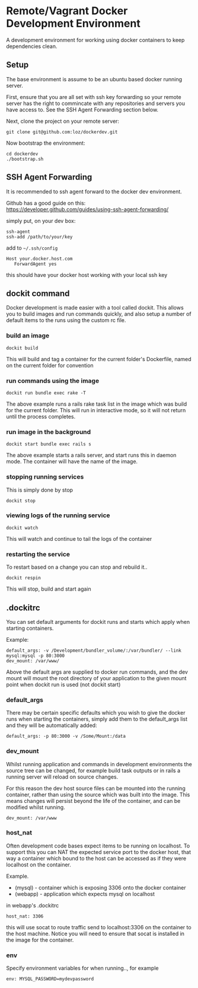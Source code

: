 # Remote/Vagrant Docker Development Environment

A development environment for working using docker containers to keep dependencies clean.

## Setup

The base environment is assume to be an ubuntu based docker running server.

First, ensure that you are all set with ssh key forwarding so your remote server has the right
to commincate with any repositories and servers you have access to.  See the SSH Agent Forwarding
section below.

Next, clone the project on your remote server:

    git clone git@github.com:loz/dockerdev.git

Now bootstrap the environment:

    cd dockerdev
    ./bootstrap.sh

## SSH Agent Forwarding
It is recommended to ssh agent forward to the docker dev environment.

Github has a good guide on this: https://developer.github.com/guides/using-ssh-agent-forwarding/

simply put, on your dev box:

    ssh-agent
    ssh-add /path/to/your/key

add to `~/.ssh/config`

    Host your.docker.host.com
       ForwardAgent yes

this should have your docker host working with your local ssh key

## dockit command

Docker development is made easier with a tool called dockit.  This allows you to build images
and run commands quickly, and also setup a number of default items to the runs using the
custom rc file. 

### build an image

    dockit build

This will build and tag a container for the current folder's Dockerfile, named on the current
folder for convention

### run commands using the image

    dockit run bundle exec rake -T

The above example runs a rails rake task list in the image which was build for the current folder.
This will run in interactive mode, so it will not return until the process completes.

### run image in the background

    dockit start bundle exec rails s

The above example starts a rails server, and start runs this in daemon mode.  The container will
have the name of the image.


### stopping running services

This is simply done by stop

    dockit stop

### viewing logs of the running service

    dockit watch

This will watch and continue to tail the logs of the container

### restarting the service

To restart based on a change you can stop and rebuild it..

    dockit respin

This will stop, build and start again

## .dockitrc

You can set default arguments for dockit runs and starts which apply when starting containers.

Example:

    default_args: -v /Development/bundler_volume/:/var/bundler/ --link mysql:mysql -p 80:3000
    dev_mount: /var/www/

Above the default args are supplied to docker run commands, and the dev mount will mount the
root directory of your application to the given mount point when dockit run is used (not dockit start)

### default_args

There may be certain specific defaults which you wish to give the docker runs when starting the
containers, simply add them to the default_args list and they will be automatically added:

    default_args: -p 80:3000 -v /Some/Mount:/data

### dev_mount

Whilst running application and commands in development environments the source tree can be changed,
for example build task outputs or in rails a running server will reload on source changes.

For this reason the dev host source files can be mounted into the running container, rather than
using the source which was built into the image.  This means changes will persist beyond the life
of the container, and can be modified whilst running.

    dev_mount: /var/www

### host_nat

Often development code bases expect items to be running on localhost.  To support this you can NAT
the expected service port to the docker host, that way a container which bound to the host can be
accessed as if they were localhost on the container.

Example.

* (mysql) - container which is exposing 3306 onto the docker container
* (webapp) - application which expects mysql on localhost

in webapp's .dockitrc

    host_nat: 3306

this will use socat to route traffic send to localhost:3306 on the container to the host machine.
Notice you will need to ensure that socat is installed in the image for the container.

### env

Specify environment variables for when running.., for example

    env: MYSQL_PASSWORD=mydevpassword

